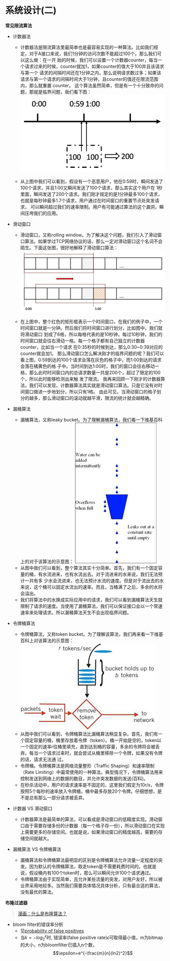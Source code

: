 # 系统设计(二)
**常见限流算法**
- 计数器法
    - 计数器法是限流算法里最简单也是最容易实现的一种算法。比如我们规定，对于A接口来说，我们1分钟的访问次数不能超过100个。那么我们可以这么做：在一开 始的时候，我们可以设置一个计数器counter，每当一个请求过来的时候，counter就加1，如果counter的值大于100并且该请求与第一个 请求的间隔时间还在1分钟之内，那么说明请求数过多；如果该请求与第一个请求的间隔时间大于1分钟，且counter的值还在限流范围内，那么就重置 counter。
这个算法虽然简单，但是有一个十分致命的问题，那就是临界问题，我们看下图：
![](images/%E9%99%90%E6%B5%81%E5%99%A8%E8%AE%A1%E6%95%B0%E5%99%A8.png)

    - 从上图中我们可以看到，假设有一个恶意用户，他在0:59时，瞬间发送了100个请求，并且1:00又瞬间发送了100个请求，那么其实这个用户在 1秒里面，瞬间发送了200个请求。我们刚才规定的是1分钟最多100个请求，也就是每秒钟最多1.7个请求，用户通过在时间窗口的重置节点处突发请求， 可以瞬间超过我们的速率限制。用户有可能通过算法的这个漏洞，瞬间压垮我们的应用。

- 滑动窗口
    - 滑动窗口，又称rolling window。为了解决这个问题，我们引入了滑动窗口算法。如果学过TCP网络协议的话，那么一定对滑动窗口这个名词不会陌生。下面这张图，很好地解释了滑动窗口算法：
![](images/%E9%99%90%E6%B5%81%E5%99%A8%E6%BB%91%E5%8A%A8%E7%AA%97%E5%8F%A3.png)

    - 在上图中，整个红色的矩形框表示一个时间窗口，在我们的例子中，一个时间窗口就是一分钟。然后我们将时间窗口进行划分，比如图中，我们就将滑动窗口 划成了6格，所以每格代表的是10秒钟。每过10秒钟，我们的时间窗口就会往右滑动一格。每一个格子都有自己独立的计数器counter，比如当一个请求 在0:35秒的时候到达，那么0:30~0:39对应的counter就会加1。
那么滑动窗口怎么解决刚才的临界问题的呢？我们可以看上图，0:59到达的100个请求会落在灰色的格子中，而1:00到达的请求会落在橘黄色的格 子中。当时间到达1:00时，我们的窗口会往右移动一格，那么此时时间窗口内的总请求数量一共是200个，超过了限定的100个，所以此时能够检测出来触 发了限流。
我再来回顾一下刚才的计数器算法，我们可以发现，计数器算法其实就是滑动窗口算法。只是它没有对时间窗口做进一步地划分，所以只有1格。
由此可见，当滑动窗口的格子划分的越多，那么滑动窗口的滚动就越平滑，限流的统计就会越精确。
- 漏桶算法
    - 漏桶算法，又称leaky bucket。为了理解漏桶算法，我们看一下维基百科上的对于该算法的示意图：
![](images/%E9%99%90%E6%B5%81%E5%99%A8%E6%BC%8F%E6%A1%B6%E7%AE%97%E6%B3%95.png)
    - 从图中我们可以看到，整个算法其实十分简单。首先，我们有一个固定容量的桶，有水流进来，也有水流出去。对于流进来的水来说，我们无法预计一共有多 少水会流进来，也无法预计水流的速度。但是对于流出去的水来说，这个桶可以固定水流出的速率。而且，当桶满了之后，多余的水将会溢出。
    - 我们将算法中的水换成实际应用中的请求，我们可以看到漏桶算法天生就限制了请求的速度。当使用了漏桶算法，我们可以保证接口会以一个常速速率来处理请求。所以漏桶算法天生不会出现临界问题。
- 令牌桶算法
    - 令牌桶算法，又称token bucket。为了理解该算法，我们再来看一下维基百科上对该算法的示意图：
    ![](images/%E9%99%90%E6%B5%81%E5%99%A8%E4%BB%A4%E7%89%8C%E6%A1%B6.png)
    - 从图中我们可以看到，令牌桶算法比漏桶算法稍显复杂。首先，我们有一个固定容量的桶，桶里存放着令牌（token）。桶一开始是空的，token以 一个固定的速率r往桶里填充，直到达到桶的容量，多余的令牌将会被丢弃。每当一个请求过来时，就会尝试从桶里移除一个令牌，如果没有令牌的话，请求无法通 过。
    - 令牌桶。令牌桶算法是网络流量整形（Traffic Shaping）和速率限制（Rate Limiting）中最常使用的一种算法。典型情况下，令牌桶算法用来控制发送到网络上的数据的数目，并允许突发数据的发送(百科)。
    - 在秒杀活动中，用户的请求速率是不固定的，这里我们假定为10r/s，令牌按照5个每秒的速率放入令牌桶，桶中最多存放20个令牌。仔细想想，是不是总有那么一部分请求被丢弃。
- 计数器 VS 滑动窗口
    - 计数器算法是最简单的算法，可以看成是滑动窗口的低精度实现。滑动窗口由于需要存储多份的计数器（每一个格子存一份），所以滑动窗口在实现上需要更多的存储空间。也就是说，如果滑动窗口的精度越高，需要的存储空间就越大。
- 漏桶算法 VS 令牌桶算法
    - 漏桶算法和令牌桶算法最明显的区别是令牌桶算法允许流量一定程度的突发。因为默认的令牌桶算法，取走token是不需要耗费时间的，也就是说，假设桶内有100个token时，那么可以瞬间允许100个请求通过。
    - 令牌桶算法由于实现简单，且允许某些流量的突发，对用户友好，所以被业界采用地较多。当然我们需要具体情况具体分析，只有最合适的算法，没有最优的算法。

**布隆过滤器**
> [漫画：什么是布隆算法？](https://blog.51cto.com/u_15127650/2834028)
- bloom filter的错误率分析
    - 见[probability of false positives](https://en.wikipedia.org/wiki/Bloom_filter#:~:text=The%201%25%20false%2Dpositive%20rate,bit%20for%20each%20potential%20element.)
    - 当$k=-log_2^\epsilon$时, 错误率(false positive rate)$\epsilon$可取得最小值，m为bitmap的大小，n为bloomfilter已插入n个数，
    $$\epsilon=e^{-\frac{m}{n}(ln2)^2}$$


